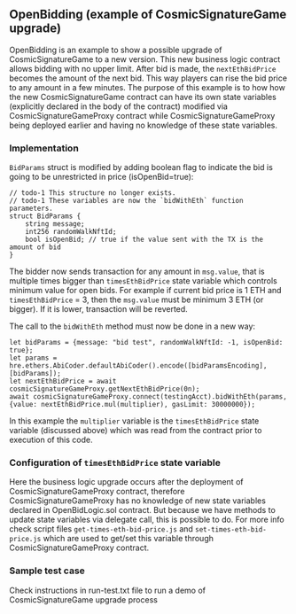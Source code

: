 ## OpenBidding (example of CosmicSignatureGame upgrade)
OpenBidding is an example to show a possible upgrade of CosmicSignatureGame to a new version.
This new business logic contract allows bidding with no upper limit. After bid is made, the `nextEthBidPrice` becomes the amount of the next bid. This way players can rise the bid price to any amount in a few minutes. The purpose of this example is to how how the new CosmicSignatureGame contract can have its own state variables (explicitly declared in the body of the contract) modified via CosmicSignatureGameProxy contract while CosmicSignatureGameProxy being deployed earlier and having no knowledge of these state variables.

### Implementation

`BidParams` struct is modified by adding boolean flag to indicate the bid is going to be unrestricted in price (isOpenBid=true):

    // todo-1 This structure no longer exists.
    // todo-1 These variables are now the `bidWithEth` function parameters.
    struct BidParams {
        string message;
        int256 randomWalkNftId;
        bool isOpenBid; // true if the value sent with the TX is the amount of bid
    }

The bidder now sends transaction for any amount in `msg.value`, that is multiple times bigger than `timesEthBidPrice` state variable which controls minimum value for open bids. For example if current bid price is 1 ETH and `timesEthBidPrice` = 3, then the `msg.value` must be minimum 3 ETH (or bigger). If it is lower, transaction will be reverted.

The call to the `bidWithEth` method must now be done in a new way:

    let bidParams = {message: "bid test", randomWalkNftId: -1, isOpenBid: true};
    let params = hre.ethers.AbiCoder.defaultAbiCoder().encode([bidParamsEncoding],[bidParams]);
    let nextEthBidPrice = await cosmicSignatureGameProxy.getNextEthBidPrice(0n);
    await cosmicSignatureGameProxy.connect(testingAcct).bidWithEth(params, {value: nextEthBidPrice.mul(multiplier), gasLimit: 30000000});

In this example the `multiplier` variable is the `timesEthBidPrice` state variable (discussed above) which was read from the contract prior to execution of this code.

### Configuration of `timesEthBidPrice` state variable

Here the business logic upgrade occurs after the deployment of CosmicSignatureGameProxy contract, therefore CosmicSignatureGameProxy has no knowledge of new state variables declared in OpenBidLogic.sol contract. But because we have methods to update state variables via delegate call, this is possible to do. For more info check script files `get-times-eth-bid-price.js` and `set-times-eth-bid-price.js` which are used to get/set this variable through CosmicSignatureGameProxy contract.


### Sample test case

Check instructions in run-test.txt file to run a demo of CosmicSignatureGame upgrade process
